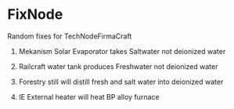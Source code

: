 # FixNode
Random fixes for TechNodeFirmaCraft

1) Mekanism Solar Evaporator takes Saltwater not deionized water

2) Railcraft water tank produces Freshwater not deionized water

3) Forestry still will distill fresh and salt water into deionized water

4) IE External heater will heat BP alloy furnace
